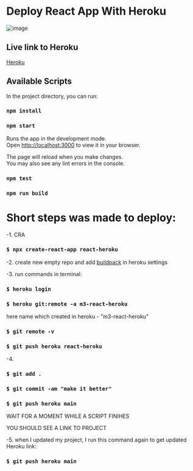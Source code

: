 # Deploy React App With Heroku

![image](https://user-images.githubusercontent.com/85465559/166892317-67dcb24f-7380-46bd-a4d2-e5ba8e9815d4.png)


## Live link to Heroku
[Heroku](https://m3-react-heroku.herokuapp.com/)

## Available Scripts

In the project directory, you can run:

### `npm install`

### `npm start`

Runs the app in the development mode.\
Open [http://localhost:3000](http://localhost:3000) to view it in your browser.

The page will reload when you make changes.\
You may also see any lint errors in the console.

### `npm test`

### `npm run build`


# Short steps was made to deploy:

-1. CRA
### `$ npx create-react-app react-heroku` 

-2. create new empty repo <react-heroku>
and add [buildpack](https://github.com/mars/create-react-app-buildpack) in heroku settings

-3. run commands in <VSCode> terminal:
### `$ heroku login`

### `$ heroku git:remote -a m3-react-heroku`

here name which created in heroku - "m3-react-heroku"

### `$ git remote -v`

### `$ git push heroku react-heroku`

-4. 
### `$ git add .`

### `$ git commit -am "make it better"`

### `$ git push heroku main`

WAIT FOR A MOMENT WHILE A SCRIPT FINIHES

YOU SHOULD SEE A LINK TO PROJECT

-5. when I updated my project, I run this command again to get updated Heroku link:

### `$ git push heroku main`
